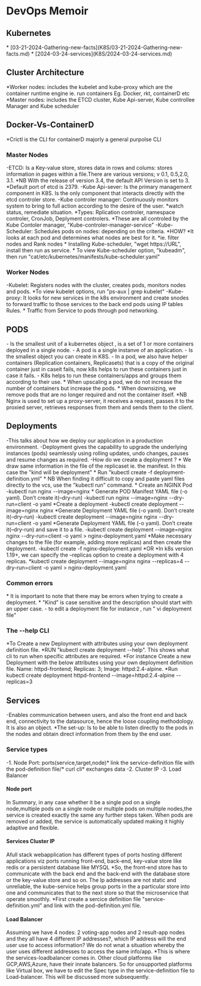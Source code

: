 <h1>DevOps Memoir</h1>

<h2>Kubernetes</h2>
* [03-21-2024-Gathering-new-facts](K8S/03-21-2024-Gathering-new-facts.md)
* [2024-03-24-services](K8S/2024-03-24-services.md)

<h2>Cluster Architecture</h2>
*Worker nodes: includes the kubelet and kube-proxy which are the container runtime engine ie. run containers Eg. Docker, rkt, containerD etc 
*Master nodes: includes the ETCD cluster, Kube Api-server, Kube controllee Manager and Kube scheduler
<h2>Docker-Vs-ContainerD</h2>
*Crictl is the CLI for containerD majorly a general purpolse CLI
<h3>Master Nodes</h3>
-ETCD: Is a Key-value store, stores data in rows and colums: stores information in pages within a file.There are various versions; v 0.1, 0.5,2.0, 3.1.
*NB With the release of version 3.4, the default API Version is set to 3.
*Default port of etcd is 2379.
-Kube Api-sever: Is the primary management component in K8S. Is the only component that interacts directly with the etcd controler store.
-Kube controler manager: Continuously monitors system to bring to full action according to the desire of the user. *watch status, remediate situation. *Types: Rplication controler, namespace controler, CronJob, Deplyment controlers. *These are all controled by the Kube Contoler manager, "Kube-controler-manager-service"
-Kube-Scheduler: Schedules pods on nodes: depending on the criteria.
*HOW? 
*It looks at each pod and determines what nodes are best for it.
*ie. filter nodes and Rank nodes
* Installing Kube-scheduler, "wget https://URL", install then run as service.
* To view Kube-scheduler option, "kubeadm", then run "cat/etc/kubernetes/manifests/kube-scheduler.yaml"
<h3>Worker Nodes</h3>
-Kubelet: Registers nodes with the cluster, creates pods, monitors nodes and pods.
*To view kubelet options, run "ps-aux | grep kubelet"
-Kube-proxy: It looks for new services in the k8s environment and create snodes to forward traffic to those services to the back end pods using IP tables Rules.
* Traffic from Service to pods through pod networking.
<h2>PODS</h2>
- Is the smallest unit of a kubernetes object , is a set of 1 or more containers deployed in a single node.
- A pod is a single instanve of an application.
- Is the smallest object you can create in K8S.
- In a pod, we also have helper containers (Replication containers, Replicasets) that is a copy of the original container just in caseit fails, now k8s helps to run these containers just in case it fails.
- K8s helps to run these containers/apps and groups them according to their use.
* When upscaling a pod, we do not increase the number of containers but increase the pods.
* When downsizing, we remove pods that are no longer required and not the container itself. 
*NB Nginx is used to set up a proxy-server, it receives a request, passes it to the proxied server, retrieves responses from them and sends them to the client.
<h2>Deployments</h2>
-This talks about how we deploy our application in a production environment.
-Deployment gives the capability to upgrade the underlying instances (pods) seamlessly using rolling updates, undo changes, pauses and resume changes as required.
-How do we create a deployment ?
* We draw same information in the file of the replicaset ie. the manifest. In this case the "kind will be deployment" 
* Run "kubectl create -f deployment-definition.yml"
* NB When finding it difficult to copy and paste yaml files directly to the vcs, use the "kubectl run" command.
* Create an NGINX Pod 
-kubectl run nginx --image=nginx
* Generate POD Manifest YAML file (-o yaml). Don’t create it(–dry-run)
-kubectl run nginx --image=nginx --dry-run=client -o yaml
*Create a deployment
-kubectl create deployment --image=nginx nginx
*Generate Deployment YAML file (-o yaml). Don’t create it(–dry-run)
-kubectl create deployment --image=nginx nginx --dry-run=client -o yaml
*Generate Deployment YAML file (-o yaml). Don’t create it(–dry-run) and save it to a file.
-kubectl create deployment --image=nginx nginx --dry-run=client -o yaml > nginx-deployment.yaml
*Make necessary changes to the file (for example, adding more replicas) and then create the deployment.
-kubectl create -f nginx-deployment.yaml
*OR
*In k8s version 1.19+, we can specify the –replicas option to create a deployment with 4 replicas.
*kubectl create deployment --image=nginx nginx --replicas=4 --dry-run=client -o yaml > nginx-deployment.yaml
<h3>Common errors</h3>
* It is important to note that there may be errors when trying to create a deployment.
* "Kind" is case sensitive and the description should start with an upper case.
- to edit a deployment file for instance , run " vi deployment file"
<h3>The --help CLI</h3>
*To Create a new Deployment with attributes using your own deployment definition file.
*RUN "kubectl create deployment --help". This shows what cli to run when specific attributes are required.
*For instance Create a new Deployment with the below attributes using your own deployment definition file. Name: httpd-frontend; Replicas: 3; Image: httpd:2.4-alpine.
*Run kubectl create deployment httpd-frontend --image=httpd:2.4-alpine --replicas=3
<h2>Services</h2>
-Enables communication between users, and also the front end and back end, connectivity to the datasource, hence the loose coupling methodology. It is also an object.
*The set-up: Is to be able to listen directly to the pods in the nodes and obtain direct information from them by the end user.
<h3>Service types</h3>
-1. Node Port: ports(service,target,node)* link the service-definition file with the pod-definition file/* curl cli* exchanges data
-2. Cluster IP
-3. Load Balancer
<h4>Node port</h4>
In Summary, in any case whether it be a single pod on a single node,multiple pods on a single node or multiple pods on multiple nodes,the service is created exactly the same any further steps taken. When pods are removed or added, the service is automatically updated making it highly adaptive and flexible.
<h4>Services Cluster IP</h4>
Afull stack webapplication has different types of ports hosting different applications  viz ports running front-end, back-end, key-value store like redis or a persistent database like MYSQL
*So, the front-end store has to communicate with the back end and the back-end with the database store or the key-value store and so on. The Ip addresses are not static and unreliable, the kube-service helps group ports in the a particular store into one and communicates that to the next store so that the microservice that operate smoothly.
*First create a sercice definition file "service-definition.yml" and link with the pod-definition.yml file.
<h4>Load Balancer</h4>
Assuming we have 4 nodes: 2 voting-app nodes and 2 result-app nodes and they all have 4 different IP addresses?, which IP address will the end user use to access information? We do not wnat a situation whereby the user uses different addresses to access the same info/app.
*This is where the services-loadbalancer comes in. Other cloud platforms like GCP,AWS,Azure, have their innate balancers. So for unsupported platforms like Virtual box, we have to edit the Spec type in the service-definition file to Load-balancer. This will be discussed more subsequently.
